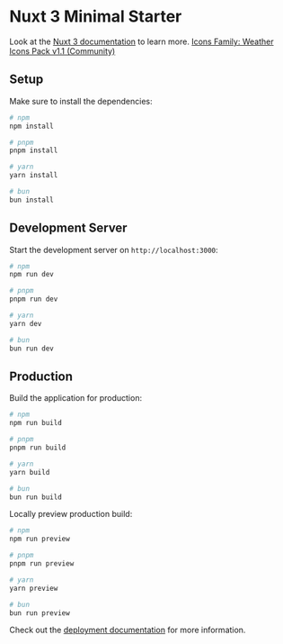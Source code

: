 # Nuxt 3 Minimal Starter

Look at the [Nuxt 3 documentation](https://nuxt.com/docs/getting-started/introduction) to learn more.
[Icons Family: Weather Icons Pack v1.1 (Community)](https://www.figma.com/design/JXwj3TVyYljJOzt2bI97WE/Weather-Icons-Pack-v1.1-(Community)?node-id=6-310&t=8mouOOj12FiZJ9ny-0)

## Setup

Make sure to install the dependencies:

```bash
# npm
npm install

# pnpm
pnpm install

# yarn
yarn install

# bun
bun install
```

## Development Server

Start the development server on `http://localhost:3000`:

```bash
# npm
npm run dev

# pnpm
pnpm run dev

# yarn
yarn dev

# bun
bun run dev
```

## Production

Build the application for production:

```bash
# npm
npm run build

# pnpm
pnpm run build

# yarn
yarn build

# bun
bun run build
```

Locally preview production build:

```bash
# npm
npm run preview

# pnpm
pnpm run preview

# yarn
yarn preview

# bun
bun run preview
```

Check out the [deployment documentation](https://nuxt.com/docs/getting-started/deployment) for more information.
